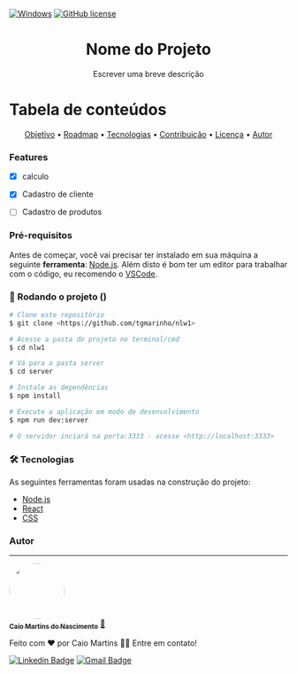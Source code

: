 <!-- [![Contributors](https://img.shields.io/github/contributors/CaioMartinss/calculadora.svg)](https://github.com/CaioMartinss/calculadora/graphs/contributors)
[![LinkedIn](https://img.shields.io/badge/-LinkedIn-blue?style=flat-square&logo=linkedin&logoColor=white&link=URL)](https://www.linkedin.com/in/caio-martinss/) -->

[![Windows](https://svgshare.com/i/ZhY.svg)](https://svgshare.com/i/ZhY.svg)
[![GitHub license](https://img.shields.io/github/license/Naereen/StrapDown.js.svg)](https://github.com/CaioMartinss/StrapDown.js/blob/master/LICENSE)

<h1 align="center">Nome do Projeto</h1>
<p align="center">Escrever uma breve descrição</p>


Tabela de conteúdos
=================
<p align="center">
 <a href="#objetivo">Objetivo</a> •
 <a href="#roadmap">Roadmap</a> • 
 <a href="#tecnologias">Tecnologias</a> • 
 <a href="#contribuicao">Contribuição</a> • 
 <a href="#licenc-a">Licença</a> • 
 <a href="#autor">Autor</a>
</p>

### Features

- [x] calculo
- [x] Cadastro de cliente
- [ ] Cadastro de produtos


### Pré-requisitos

Antes de começar, você vai precisar ter instalado em sua máquina a seguinte **ferramenta**:
[Node.js](https://nodejs.org/en/). 
Além disto é bom ter um editor para trabalhar com o código, eu recomendo o [VSCode](https://code.visualstudio.com/).

### 🎲 Rodando o projeto ()

```bash
# Clone este repositório
$ git clone <https://github.com/tgmarinho/nlw1>

# Acesse a pasta do projeto no terminal/cmd
$ cd nlw1

# Vá para a pasta server
$ cd server

# Instale as dependências
$ npm install

# Execute a aplicação em modo de desenvolvimento
$ npm run dev:server

# O servidor inciará na porta:3333 - acesse <http://localhost:3333>
```
### 🛠 Tecnologias

As seguintes ferramentas foram usadas na construção do projeto:

- [Node.js](https://nodejs.org/en/)
- [React](https://pt-br.reactjs.org/)
- [CSS](https://developer.mozilla.org/en-US/docs/Web/CSS)
### Autor
---

<a href="https://blog.rocketseat.com.br/author/thiago/">
 <img style="border-radius: 50%;" src="https://s.gravatar.com/avatar/10a146fbe0eaa590cf49d77127f22e37?s=80" width="100px;" alt=""/>
 <br />
 <sub><b>Caio Martins do Nascimento</b></sub></a> <a href="#" title="Caio Martins do Nascimento">🚀</a>


Feito com ❤️ por Caio Martins 👋🏽 Entre em contato!

<!-- [![Twitter Badge](https://img.shields.io/badge/-@tgmarinho-1ca0f1?style=flat-square&labelColor=1ca0f1&logo=twitter&logoColor=white&link=https://twitter.com/tgmarinho)](https://twitter.com/tgmarinho)  -->
[![Linkedin Badge](https://img.shields.io/badge/-caio-blue?style=flat-square&logo=Linkedin&logoColor=white&link=https://www.linkedin.com/in/caio-martinss/)](https://www.linkedin.com/in/caio-martinss/) 
[![Gmail Badge](https://img.shields.io/badge/-martinscaio29@gmail.com-c14438?style=flat-square&logo=Gmail&logoColor=white&link=mailto:martinscaio29@gmail.com)](mailto:martinscaio29@gmail.com)
